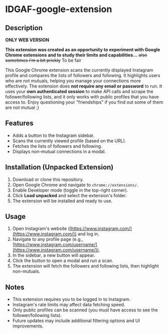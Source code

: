 # IDGAF-google-extension

## Description

**ONLY WEB VERSION**

**This extension was created as an opportunity to experiment with Google Chrome extensions and to study their limits and capabilities...**  ~~also sometimes i'm a bit prickly~~
To be fair 

This Google Chrome extension scans the currently displayed Instagram profile and compares the lists of followers and following. It highlights users who are not mutuals, helping you manage your connections more effectively. The extension does **not require any email or password** to run. It uses your **own authenticated session** to make API calls and scrape the follower/following lists, and it only works with public profiles that you have access to.
Enjoy questioning your "friendships" if you find out some of them are not mutual ;)

## Features

- Adds a button to the Instagram sidebar.
- Scans the currently viewed profile (based on the URL).
- Fetches the lists of followers and following.
- Displays non-mutual connections in a modal.

## Installation (Unpacked Extension)

1. Download or clone this repository.
2. Open Google Chrome and navigate to `chrome://extensions/`.
3. Enable Developer mode (toggle in the top-right corner).
4. Click **Load unpacked** and select the extension's folder.
5. The extension will be installed and ready to use.

## Usage

1. Open Instagram's website ([https://www.instagram.com/](https://www.instagram.com/)) and log in.
2. Navigate to any profile page (e.g., [https://www.instagram.com/username/](https://www.instagram.com/username/)).
3. In the sidebar, a new button will appear.
4. Click the button to open a modal and run a scan.
5. The extension will fetch the followers and following lists, then highlight non-mutuals.

## Notes

- This extension requires you to be logged in to Instagram.
- Instagram's rate limits may affect data fetching speed.
- Only public profiles can be scanned (you must have access to see the follower/following lists).
- Future updates may include additional filtering options and UI improvements.
